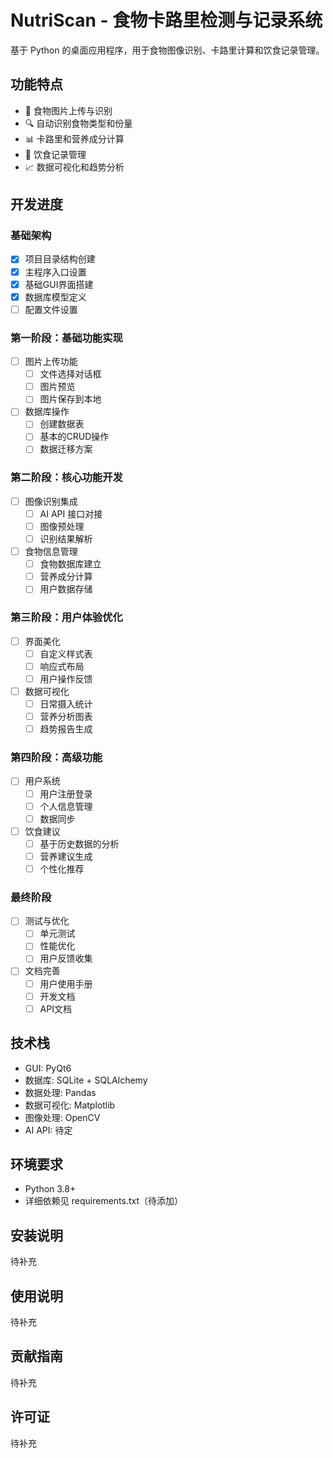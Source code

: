 # NutriScan - 食物卡路里检测与记录系统

基于 Python 的桌面应用程序，用于食物图像识别、卡路里计算和饮食记录管理。

## 功能特点

- 📸 食物图片上传与识别
- 🔍 自动识别食物类型和份量
- 📊 卡路里和营养成分计算
- 📝 饮食记录管理
- 📈 数据可视化和趋势分析

## 开发进度

### 基础架构
- [x] 项目目录结构创建
- [x] 主程序入口设置
- [x] 基础GUI界面搭建
- [x] 数据库模型定义
- [ ] 配置文件设置

### 第一阶段：基础功能实现
- [ ] 图片上传功能
  - [ ] 文件选择对话框
  - [ ] 图片预览
  - [ ] 图片保存到本地
- [ ] 数据库操作
  - [ ] 创建数据表
  - [ ] 基本的CRUD操作
  - [ ] 数据迁移方案

### 第二阶段：核心功能开发
- [ ] 图像识别集成
  - [ ] AI API 接口对接
  - [ ] 图像预处理
  - [ ] 识别结果解析
- [ ] 食物信息管理
  - [ ] 食物数据库建立
  - [ ] 营养成分计算
  - [ ] 用户数据存储

### 第三阶段：用户体验优化
- [ ] 界面美化
  - [ ] 自定义样式表
  - [ ] 响应式布局
  - [ ] 用户操作反馈
- [ ] 数据可视化
  - [ ] 日常摄入统计
  - [ ] 营养分析图表
  - [ ] 趋势报告生成

### 第四阶段：高级功能
- [ ] 用户系统
  - [ ] 用户注册登录
  - [ ] 个人信息管理
  - [ ] 数据同步
- [ ] 饮食建议
  - [ ] 基于历史数据的分析
  - [ ] 营养建议生成
  - [ ] 个性化推荐

### 最终阶段
- [ ] 测试与优化
  - [ ] 单元测试
  - [ ] 性能优化
  - [ ] 用户反馈收集
- [ ] 文档完善
  - [ ] 用户使用手册
  - [ ] 开发文档
  - [ ] API文档

## 技术栈

- GUI: PyQt6
- 数据库: SQLite + SQLAlchemy
- 数据处理: Pandas
- 数据可视化: Matplotlib
- 图像处理: OpenCV
- AI API: 待定

## 环境要求

- Python 3.8+
- 详细依赖见 requirements.txt（待添加）

## 安装说明

待补充

## 使用说明

待补充

## 贡献指南

待补充

## 许可证

待补充 

